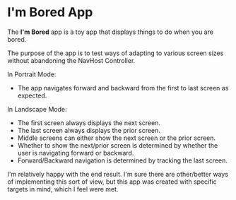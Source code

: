 # I'm Bored App
The **I'm Bored** app is a toy app that displays things to do when you are bored.

The purpose of the app is to test ways of adapting to various screen sizes without abandoning the NavHost Controller.

In Portrait Mode:
+ The app navigates forward and backward from the first to last screen as expected.

In Landscape Mode:
+ The first screen always displays the next screen.
+ The last screen always displays the prior screen.
+ Middle screens can either show the next screen or the prior screen.
+ Whether to show the next/prior screen is determined by whether the user is navigating forward or backward.
+ Forward/Backward navigation is determined by tracking the last screen.

I'm relatively happy with the end result.
I'm sure there are other/better ways of implementing this sort of view, but this app was created with specific targets in mind, which I feel were met.